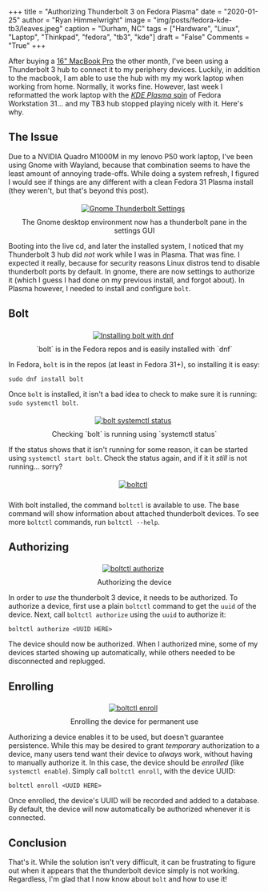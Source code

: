 +++
title  = "Authorizing Thunderbolt 3 on Fedora Plasma"
date   = "2020-01-25"
author = "Ryan Himmelwright"
image  = "img/posts/fedora-kde-tb3/leaves.jpeg"
caption = "Durham, NC"
tags   = ["Hardware", "Linux", "Laptop", "Thinkpad", "fedora", "tb3", "kde"]
draft  = "False"
Comments = "True"
+++

After buying a [16" MacBook Pro](/post/new-2019-16inch-mbp/) the other month,
I've been using a Thunderbolt 3 hub to connect it to my periphery devices.
Luckily, in addition to the macbook, I am able to use the hub with my my work
laptop when working from home. Normally, it works fine. However, last week I
reformatted the work laptop with the [*KDE Plasma* spin](https://spins.fedoraproject.org/kde/) of
Fedora Workstation 31... and my TB3 hub stopped playing nicely with it.
Here's why.

<!--more-->

## The Issue

Due to a NVIDIA Quadro M1000M in my lenovo P50 work laptop, I've been using
Gnome with Wayland, because that combination seems to have the least amount of
annoying trade-offs. While doing a system refresh, I figured I would see if
things are any different with a clean Fedora 31 Plasma install (they weren't,
but that's beyond this post).

<center>
<a href="/img/posts/fedora-kde-tb3/gnome-tb3-settings.png">
<img alt="Gnome Thunderbolt Settings" src="/img/posts/fedora-kde-tb3/gnome-tb3-settings.png" style="max-width: 100%; padding: 5px 15px 10px 10px"/></a>
<div class="caption">The Gnome desktop environment now has a thunderbolt pane
in the settings GUI</div>
</center>

Booting into the live cd, and later the installed system, I noticed that my
Thunderbolt 3 hub did *not* work while I was in Plasma. That was fine. I
expected it really, because for security reasons Linux distros tend to disable
thunderbolt ports by default.  In gnome, there are now settings to authorize
it (which I guess I had done on my previous install, and forgot about).  In
Plasma however, I needed to install and configure `bolt`.

## Bolt
<center>
<a href="/img/posts/fedora-kde-tb3/bolt-install.png">
<img alt="Installing bolt with dnf" src="/img/posts/fedora-kde-tb3/bolt-install.png" style="max-width: 100%; padding: 5px 15px 10px 10px"/></a>
<div class="caption">`bolt` is in the Fedora repos and is easily installed with
`dnf`</div>
</center>

In Fedora, `bolt` is in the repos (at least in Fedora 31+), so installing it is
easy:

```
sudo dnf install bolt
```

Once `bolt` is installed, it isn't a bad idea to check to make sure it is
running: `sudo systemctl bolt`.

<center>
<a href="/img/posts/fedora-kde-tb3/bolt-systemctl-status.png">
<img alt="bolt systemctl status" src="/img/posts/fedora-kde-tb3/bolt-systemctl-status.png" style="max-width: 100%; padding: 5px 15px 10px 10px"/></a>
<div class="caption">Checking `bolt` is running using `systemctl status`</div>
</center>

If the status shows that it isn't running for some reason, it can be started
using `systemctl start bolt`. Check the status again, and if it it *still* is not
running... sorry?

<center>
<a href="/img/posts/fedora-kde-tb3/boltctl.png">
<img alt="boltctl" src="/img/posts/fedora-kde-tb3/boltctl.png" style="max-width: 100%; padding: 5px 15px 10px 10px"/></a>
<div class="caption"></div>
</center>

With bolt installed, the command `boltctl` is available to use. The base command will
show information about attached thunderbolt devices. To see more `boltctl`
commands, run `boltctl --help`.

## Authorizing

<center>
<a href="/img/posts/fedora-kde-tb3/boltctl-authorize.png">
<img alt="boltctl authorize" src="/img/posts/fedora-kde-tb3/boltctl-authorize.png" style="max-width: 100%; padding: 5px 15px 10px 10px"/></a>
<div class="caption">Authorizing the device</div>
</center>

In order to *use* the thunderbolt 3 device, it needs to be authorized. To
authorize a device, first use a plain `boltctl` command to get the `uuid` of
the device. Next, call `boltctl authorize` using the `uuid` to authorize it:

```
boltctl authorize <UUID HERE>
```

The device should now be authorized. When I authorized mine, some of my devices
started showing up automatically, while others needed to be disconnected and
replugged.

## Enrolling

<center>
<a href="/img/posts/fedora-kde-tb3/bresetoltctl-enroll.png">
<img alt="boltctl enroll" src="/img/posts/fedora-kde-tb3/boltctl-enroll.png" style="max-width: 100%; padding: 5px 15px 10px 10px"/></a>
<div class="caption">Enrolling the device for permanent use</div>
</center>

Authorizing a device enables it to be used, but doesn't guarantee persistence.
While this may be desired to grant *temporary* authorization to a device, many
users tend want their device to *always* work, without having to manually
authorize it. In this case, the device should be *enrolled* (like `systemctl enable`).
Simply call `boltctl enroll`, with the device UUID:

```
boltctl enroll <UUID HERE>
```

Once enrolled, the device's UUID will be recorded and added to a database. By
default, the device will now automatically be authorized whenever it is
connected.

## Conclusion

That's it. While the solution isn't very difficult, it can be frustrating to
figure out when it appears that the thunderbolt device simply is not working.
Regardless, I'm glad that I now know about `bolt` and how to use it!
